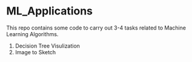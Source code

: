 # ML_Applications
This repo contains some code to carry out 3-4 tasks related to Machine Learning Algorithms.
1. Decision Tree Visulization
2. Image to Sketch
